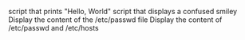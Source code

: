 script that prints "Hello, World"
script that displays a confused smiley
Display the content of the /etc/passwd file
Display the content of /etc/passwd and /etc/hosts
